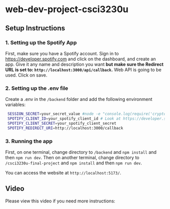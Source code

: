 # web-dev-project-csci3230u
## Setup Instructions

### 1. Setting up the Spotify App
First, make sure you have a Spotify account. Sign in to https://developer.spotify.com and click on the dashboard, and create an app. Give it any name and description you want 
**but make sure the Redirect URL is set to: ```http://localhost:3000/api/callback```.** Web API is going to be used. Click on save. 

### 2. Setting up the .env file
Create a .env in the ```/backend``` folder and add the following environment variables:
   ```bash
    SESSION_SECRET=your_secret_value #node -e "console.log(require('crypto').randomBytes(64).toString('hex'));"
    SPOTIFY_CLIENT_ID=your_spotify_client_id # Look at https://developer.spotify.com/documentation/web-api 
    SPOTIFY_CLIENT_SECRET=your_spotify_client_secret
    SPOTIFY_REDIRECT_URI=http://localhost:3000/callback
```
### 3. Running the app
First, on one terminal, change directory to ```/backend``` and ```npm install``` and then ```npm run dev```. Then on another terminal, 
change directory to ```/csci3230u-final-project```  and ```npm install``` and then ```npm run dev```. 

You can access the website at ```http://localhost:5173/```.

## Video
Please view this video if you need more instructions:
